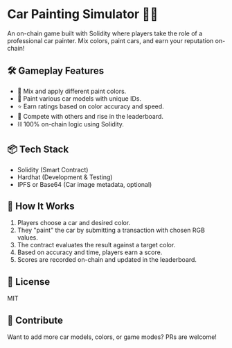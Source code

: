 # Car Painting Simulator 🎨🚗 
     
An on-chain game built with Solidity where players take the role of a professional car painter. Mix colors, paint cars, and earn your reputation on-chain!  
  
## 🛠️ Gameplay Features       
  
- 🎨 Mix and apply different paint colors.   
- 🚗 Paint various car models with unique IDs.     
- ⭐ Earn ratings based on color accuracy and speed.   
- 🔄 Compete with others and rise in the leaderboard.  
- ⛓️ 100% on-chain logic using Solidity.   
     
## 📦 Tech Stack   

- Solidity (Smart Contract)   
- Hardhat (Development & Testing)  
- IPFS or Base64 (Car image metadata, optional)
 
## 🚀 How It Works

1. Players choose a car and desired color.  
2. They "paint" the car by submitting a transaction with chosen RGB values. 
3. The contract evaluates the result against a target color.
4. Based on accuracy and time, players earn a score.
5. Scores are recorded on-chain and updated in the leaderboard.

## 📄 License

MIT

## 🙌 Contribute

Want to add more car models, colors, or game modes? PRs are welcome!
